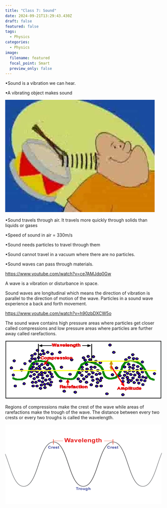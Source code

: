 ```yaml
---
title: "Class 7: Sound"
date: 2024-09-21T13:29:43.430Z
draft: false
featured: false
tags:
  - Physics
categories:
  - Physics
image:
  filename: featured
  focal_point: Smart
  preview_only: false
---
```

<!--StartFragment-->

•Sound is a vibration we can hear.

•A vibrating object makes sound

![](sound_vibration.jpg)

•Sound travels through air. It travels more quickly through solids than liquids or gases

•Speed of sound in air = 330m/s

•Sound needs particles to travel through them

•Sound cannot travel in a vacuum where there are no particles.

•Sound waves can pass through materials. 

<https://www.youtube.com/watch?v=ce7AMJdq0Gw>

A wave is a vibration or disturbance in space. 

S﻿ound waves are longitudinal which means the direction of vibration is parallel to the direction of motion of the wave. Particles in a sound wave experience a back and forth movement. 

<https://www.youtube.com/watch?v=h90zbDXCW5o>

The sound wave contains high pressure areas where particles get closer called compressions and low pressure areas where particles are further away called rarefactions. 

![](compressions_rarefactions.gif)

Regions of compressions make the crest of the wave while areas of rarefactions make the trough of the wave. The distance between every two crests or every two troughs is called the wavelength.

![](wavelength.png)